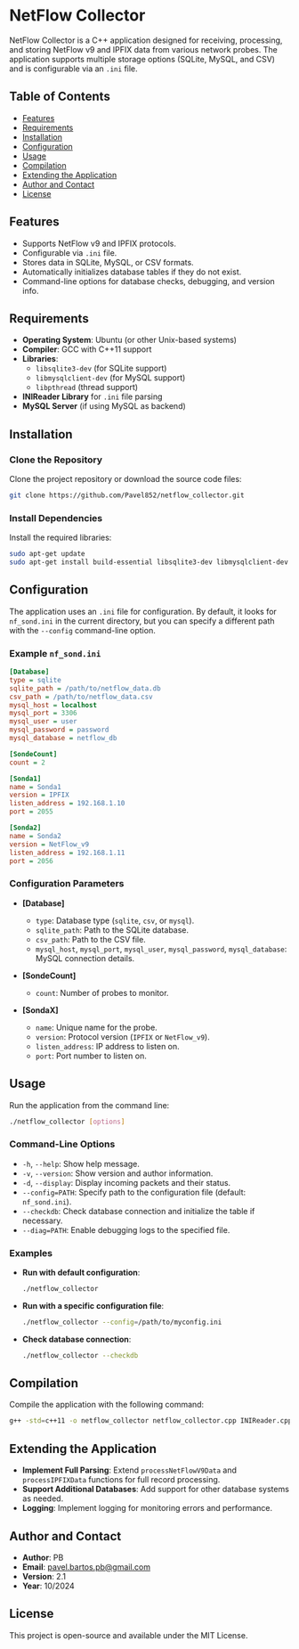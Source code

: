 
# NetFlow Collector

NetFlow Collector is a C++ application designed for receiving, processing, and storing NetFlow v9 and IPFIX data from various network probes. The application supports multiple storage options (SQLite, MySQL, and CSV) and is configurable via an `.ini` file.

## Table of Contents
- [Features](#features)
- [Requirements](#requirements)
- [Installation](#installation)
- [Configuration](#configuration)
- [Usage](#usage)
- [Compilation](#compilation)
- [Extending the Application](#extending-the-application)
- [Author and Contact](#author-and-contact)
- [License](#license)

## Features
- Supports NetFlow v9 and IPFIX protocols.
- Configurable via `.ini` file.
- Stores data in SQLite, MySQL, or CSV formats.
- Automatically initializes database tables if they do not exist.
- Command-line options for database checks, debugging, and version info.

## Requirements
- **Operating System**: Ubuntu (or other Unix-based systems)
- **Compiler**: GCC with C++11 support
- **Libraries**:
  - `libsqlite3-dev` (for SQLite support)
  - `libmysqlclient-dev` (for MySQL support)
  - `libpthread` (thread support)
- **INIReader Library** for `.ini` file parsing
- **MySQL Server** (if using MySQL as backend)

## Installation

### Clone the Repository
Clone the project repository or download the source code files:
```bash
git clone https://github.com/Pavel852/netflow_collector.git
```

### Install Dependencies
Install the required libraries:
```bash
sudo apt-get update
sudo apt-get install build-essential libsqlite3-dev libmysqlclient-dev
```

## Configuration

The application uses an `.ini` file for configuration. By default, it looks for `nf_sond.ini` in the current directory, but you can specify a different path with the `--config` command-line option.

### Example `nf_sond.ini`
```ini
[Database]
type = sqlite
sqlite_path = /path/to/netflow_data.db
csv_path = /path/to/netflow_data.csv
mysql_host = localhost
mysql_port = 3306
mysql_user = user
mysql_password = password
mysql_database = netflow_db

[SondeCount]
count = 2

[Sonda1]
name = Sonda1
version = IPFIX
listen_address = 192.168.1.10
port = 2055

[Sonda2]
name = Sonda2
version = NetFlow_v9
listen_address = 192.168.1.11
port = 2056
```

### Configuration Parameters
- **[Database]**
  - `type`: Database type (`sqlite`, `csv`, or `mysql`).
  - `sqlite_path`: Path to the SQLite database.
  - `csv_path`: Path to the CSV file.
  - `mysql_host`, `mysql_port`, `mysql_user`, `mysql_password`, `mysql_database`: MySQL connection details.

- **[SondeCount]**
  - `count`: Number of probes to monitor.

- **[SondaX]**
  - `name`: Unique name for the probe.
  - `version`: Protocol version (`IPFIX` or `NetFlow_v9`).
  - `listen_address`: IP address to listen on.
  - `port`: Port number to listen on.

## Usage

Run the application from the command line:
```bash
./netflow_collector [options]
```

### Command-Line Options
- `-h`, `--help`: Show help message.
- `-v`, `--version`: Show version and author information.
- `-d`, `--display`: Display incoming packets and their status.
- `--config=PATH`: Specify path to the configuration file (default: `nf_sond.ini`).
- `--checkdb`: Check database connection and initialize the table if necessary.
- `--diag=PATH`: Enable debugging logs to the specified file.

### Examples

- **Run with default configuration**:
  ```bash
  ./netflow_collector
  ```

- **Run with a specific configuration file**:
  ```bash
  ./netflow_collector --config=/path/to/myconfig.ini
  ```

- **Check database connection**:
  ```bash
  ./netflow_collector --checkdb
  ```

## Compilation

Compile the application with the following command:
```bash
g++ -std=c++11 -o netflow_collector netflow_collector.cpp INIReader.cpp -lsqlite3 -lmysqlclient -lpthread
```

## Extending the Application
- **Implement Full Parsing**: Extend `processNetFlowV9Data` and `processIPFIXData` functions for full record processing.
- **Support Additional Databases**: Add support for other database systems as needed.
- **Logging**: Implement logging for monitoring errors and performance.

## Author and Contact
- **Author**: PB
- **Email**: pavel.bartos.pb@gmail.com
- **Version**: 2.1
- **Year**: 10/2024

## License
This project is open-source and available under the MIT License.
